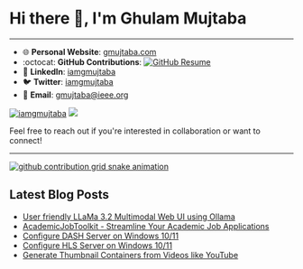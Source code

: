 # Hi there 👋, I'm Ghulam Mujtaba

---
- 🌐 **Personal Website**: [gmujtaba.com](https://gmujtaba.com/)
- :octocat: **GitHub Contributions**: [![GitHub Resume](https://img.shields.io/badge/GitHub-Resume-blue?logo=github&link=https://resume.github.io/?iamgmujtaba)](https://resume.github.io/?iamgmujtaba)
-  💼 **LinkedIn**: [iamgmujtaba](https://www.linkedin.com/in/iamgmujtaba/)
- :bird: **Twitter**: [iamgmujtaba](https://twitter.com/iamgmujtaba)
- :email: **Email**: [gmujtaba@ieee.org](mailto:gmujtaba@ieee.org)

<a href="https://github.com/iamgmujtaba"><img src="https://komarev.com/ghpvc/?username=iamgmujtaba" alt="iamgmujtaba" /></a>
<a href="https://github.com/iamgmujtaba?tab=followers"><img src="https://img.shields.io/github/followers/iamgmujtaba"></a>

Feel free to reach out if you're interested in collaboration or want to connect!

---


[![github contribution grid snake animation](https://cdn.jsdelivr.net/gh/iamgmujtaba/iamgmujtaba@output/github-contribution-grid-snake.svg)](https://github.com/iamgmujtaba)

## Latest Blog Posts

<!-- BLOG-POST-LIST:START -->
- [User friendly LLaMa 3.2 Multimodal Web UI using Ollama](https://gmujtaba.com/blog/2024/LLaMa3.2-multimodal-web-ui-using-ollama/)
- [AcademicJobToolkit - Streamline Your Academic Job Applications](https://gmujtaba.com/blog/2024/academic-job-search-toolkit/)
- [Configure DASH Server on Windows 10/11](https://gmujtaba.com/blog/2024/configure-dash-server-windows/)
- [Configure HLS Server on Windows 10/11](https://gmujtaba.com/blog/2024/configure-hls-server-on-windows/)
- [Generate Thumbnail Containers from Videos like YouTube](https://gmujtaba.com/blog/2024/generate-thumbnail-containers-from-videos/)
<!-- BLOG-POST-LIST:END -->
